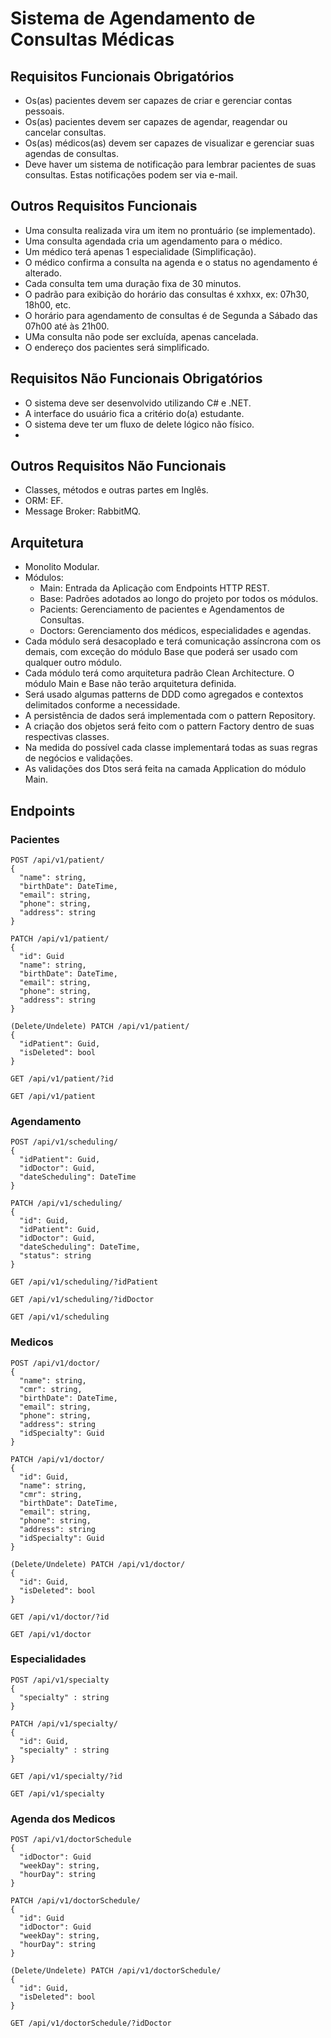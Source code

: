 # Sistema de Agendamento de Consultas Médicas #

## Requisitos Funcionais Obrigatórios ##

- Os(as) pacientes devem ser capazes de criar e gerenciar contas
pessoais.
- Os(as) pacientes devem ser capazes de agendar, reagendar ou cancelar
consultas.
- Os(as) médicos(as) devem ser capazes de visualizar e gerenciar suas
agendas de consultas.
- Deve haver um sistema de notificação para lembrar pacientes de suas
consultas. Estas notificações podem ser via e-mail.

## Outros Requisitos Funcionais ##

- Uma consulta realizada vira um item no prontuário (se implementado).
- Uma consulta agendada cria um agendamento para o médico.
- Um médico terá apenas 1 especialidade (Simplificação).
- O médico confirma a consulta na agenda e o status no agendamento é alterado.
- Cada consulta tem uma duração fixa de 30 minutos.
- O padrão para exibição do horário das consultas é xxhxx, ex: 07h30, 18h00, etc.
- O horário para agendamento de consultas é de Segunda a Sábado das 07h00 até às 21h00.
- UMa consulta não pode ser excluída, apenas cancelada.
- O endereço dos pacientes será simplificado.

## Requisitos Não Funcionais Obrigatórios ##

- O sistema deve ser desenvolvido utilizando C# e .NET.
- A interface do usuário fica a critério do(a) estudante.
- O sistema deve ter um fluxo de delete lógico não físico.
-
## Outros Requisitos Não Funcionais ##

- Classes, métodos e outras partes em Inglês.
- ORM: EF.
- Message Broker: RabbitMQ.

## Arquitetura ##

- Monolito Modular.
- Módulos:
  - Main: Entrada da Aplicação com Endpoints HTTP REST.
  - Base: Padrões adotados ao longo do projeto por todos os módulos.
  - Pacients: Gerenciamento de pacientes e Agendamentos de Consultas.
  - Doctors: Gerenciamento dos médicos, especialidades e agendas.
- Cada módulo será desacoplado e terá comunicação assíncrona com os demais, com exceção do módulo Base que poderá ser usado com qualquer outro módulo.
- Cada módulo terá como arquitetura padrão Clean Architecture. O módulo Main e Base não terão arquitetura definida.
- Será usado algumas patterns de DDD como agregados e contextos delimitados conforme a necessidade.
- A persistência de dados será implementada com o pattern Repository.
- A criação dos objetos será feito com o pattern Factory dentro de suas respectivas classes.
- Na medida do possível cada classe implementará todas as suas regras de negócios e validações.
- As validações dos Dtos será feita na camada Application do módulo Main.

## Endpoints ##

### Pacientes ###

```
POST /api/v1/patient/
{
  "name": string,
  "birthDate": DateTime,
  "email": string,
  "phone": string,
  "address": string
}
```
```
PATCH /api/v1/patient/
{
  "id": Guid
  "name": string,
  "birthDate": DateTime,
  "email": string,
  "phone": string,
  "address": string
}
```
```
(Delete/Undelete) PATCH /api/v1/patient/
{
  "idPatient": Guid,
  "isDeleted": bool
}
```
```
GET /api/v1/patient/?id
```
```
GET /api/v1/patient
```

### Agendamento ###

```
POST /api/v1/scheduling/
{
  "idPatient": Guid,
  "idDoctor": Guid,
  "dateScheduling": DateTime
}
```
```
PATCH /api/v1/scheduling/
{
  "id": Guid,
  "idPatient": Guid,
  "idDoctor": Guid,
  "dateScheduling": DateTime,
  "status": string
}
```
```
GET /api/v1/scheduling/?idPatient
```
```
GET /api/v1/scheduling/?idDoctor
```
```
GET /api/v1/scheduling
```

### Medicos ###

```
POST /api/v1/doctor/
{
  "name": string,
  "cmr": string,
  "birthDate": DateTime,
  "email": string,
  "phone": string,
  "address": string
  "idSpecialty": Guid
}
```
```
PATCH /api/v1/doctor/
{
  "id": Guid,
  "name": string,
  "cmr": string,
  "birthDate": DateTime,
  "email": string,
  "phone": string,
  "address": string
  "idSpecialty": Guid
}
```
```
(Delete/Undelete) PATCH /api/v1/doctor/
{
  "id": Guid,
  "isDeleted": bool
}
```
```
GET /api/v1/doctor/?id
```
```
GET /api/v1/doctor
```

### Especialidades ###
```
POST /api/v1/specialty
{
  "specialty" : string
}
```
```
PATCH /api/v1/specialty/
{
  "id": Guid,
  "specialty" : string
}
```
```
GET /api/v1/specialty/?id
```
```
GET /api/v1/specialty
```

### Agenda dos Medicos ###
```
POST /api/v1/doctorSchedule
{
  "idDoctor": Guid
  "weekDay": string,
  "hourDay": string
}
```
```
PATCH /api/v1/doctorSchedule/
{
  "id": Guid
  "idDoctor": Guid
  "weekDay": string,
  "hourDay": string
}
```
```
(Delete/Undelete) PATCH /api/v1/doctorSchedule/
{
  "id": Guid,
  "isDeleted": bool
}
```
```
GET /api/v1/doctorSchedule/?idDoctor
```